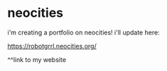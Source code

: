 # neocities
i'm creating a portfolio on neocities! i'll update here:

https://robotgrrl.neocities.org/

^^link to my website


